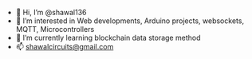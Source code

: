 - 👋 Hi, I’m @shawal136
- 👀 I’m interested in Web developments, Arduino projects, websockets, MQTT, Microcontrollers
- 🌱 I’m currently learning blockchain data storage method
- 📫 shawalcircuits@gmail.com

<!---
shawal136/shawal136 is a ✨ special ✨ repository because its `README.md` (this file) appears on your GitHub profile.
You can click the Preview link to take a look at your changes.
--->
